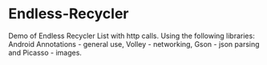 # Endless-Recycler
Demo of Endless Recycler List with http calls. Using the following libraries: Android Annotations - general use, Volley - networking, Gson -  json parsing and Picasso - images.
